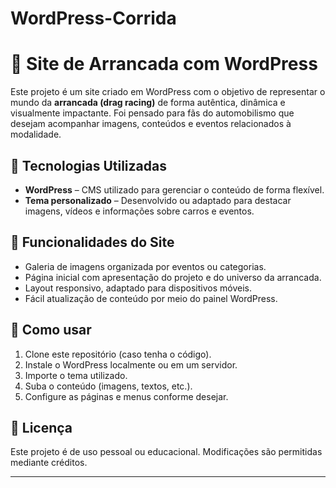 # WordPress-Corrida
 # 🏁 Site de Arrancada com WordPress

Este projeto é um site criado em WordPress com o objetivo de representar o mundo da **arrancada (drag racing)** de forma autêntica, dinâmica e visualmente impactante. Foi pensado para fãs do automobilismo que desejam acompanhar imagens, conteúdos e eventos relacionados à modalidade.

## 🚧 Tecnologias Utilizadas

- **WordPress** – CMS utilizado para gerenciar o conteúdo de forma flexível.
- **Tema personalizado** – Desenvolvido ou adaptado para destacar imagens, vídeos e informações sobre carros e eventos.

## 📸 Funcionalidades do Site

- Galeria de imagens organizada por eventos ou categorias.
- Página inicial com apresentação do projeto e do universo da arrancada.
- Layout responsivo, adaptado para dispositivos móveis.
- Fácil atualização de conteúdo por meio do painel WordPress.

## 🚀 Como usar

1. Clone este repositório (caso tenha o código).
2. Instale o WordPress localmente ou em um servidor.
3. Importe o tema utilizado.
4. Suba o conteúdo (imagens, textos, etc.).
5. Configure as páginas e menus conforme desejar.

## 📄 Licença

Este projeto é de uso pessoal ou educacional. Modificações são permitidas mediante créditos.

---


